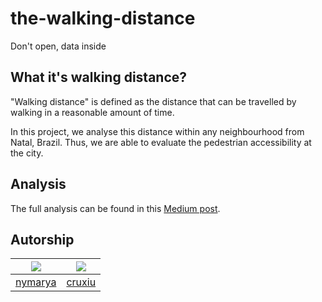 # the-walking-distance
Don't open, data inside


## What it's walking distance?
"Walking distance" is defined as the distance that can be travelled by walking in a reasonable amount of time. 

In this project, we analyse this distance within any neighbourhood from Natal, Brazil. Thus, we are able to evaluate the pedestrian accessibility at the city.

## Analysis

The full analysis can be found in this [Medium post](https://medium.com/@mayradazevedo/ate-onde-e-posivel-chegar-a-pe-em-natal-4e50d1e46685).

## Autorship
![](https://avatars1.githubusercontent.com/u/23341788?v=2&s=50)  |  ![](https://avatars3.githubusercontent.com/u/19611403?v=2&s=50)
:-------------------:|:-------------------:
[nymarya](https://github.com/nymarya)|[cruxiu](https://github.com/anunciado)

